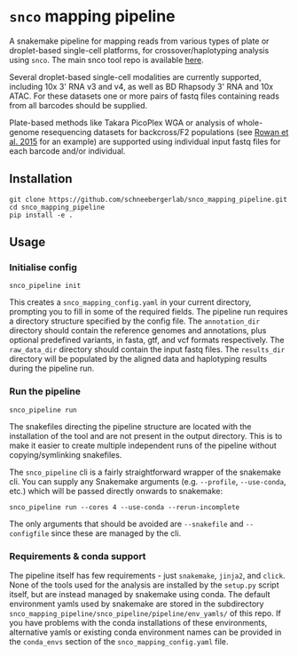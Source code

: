 # `snco` mapping pipeline

A snakemake pipeline for mapping reads from various types of plate or droplet-based single-cell platforms, for crossover/haplotyping analysis using `snco`. The main snco tool repo is available [here](https://www.github.com/schneebergerlab/snco.git).

Several droplet-based single-cell modalities are currently supported, including 10x 3' RNA v3 and v4, as well as BD Rhapsody 3' RNA and 10x ATAC. For these datasets one or more pairs of fastq files containing reads from all barcodes should be supplied.

Plate-based methods like Takara PicoPlex WGA or analysis of whole-genome resequencing datasets for backcross/F2 populations (see [Rowan et al. 2015](https://doi.org/10.1534/g3.114.016501) for an example) are supported using individual input fastq files for each barcode and/or individual.

## Installation

    git clone https://github.com/schneebergerlab/snco_mapping_pipeline.git
    cd snco_mapping_pipeline
    pip install -e .

## Usage

### Initialise config

    snco_pipeline init

This creates a `snco_mapping_config.yaml` in your current directory, prompting you to fill in some of the required fields. The pipeline run requires a directory structure specified by the config file. The `annotation_dir` directory should contain the reference genomes and annotations, plus optional predefined variants, in fasta, gtf, and vcf formats respectively. The `raw_data_dir` directory should contain the input fastq files. The `results_dir` directory will be populated by the aligned data and haplotyping results during the pipeline run.

### Run the pipeline

    snco_pipeline run

The snakefiles directing the pipeline structure are located with the installation of the tool and are not present in the output directory. This is to make it easier to create multiple independent runs of the pipeline without copying/symlinking snakefiles.

The `snco_pipeline` cli is a fairly straightforward wrapper of the snakemake cli. You can supply any Snakemake arguments (e.g. `--profile`, `--use-conda`, etc.) which will be passed directly onwards to snakemake:

    snco_pipeline run --cores 4 --use-conda --rerun-incomplete

The only arguments that should be avoided are `--snakefile` and `--configfile` since these are managed by the cli.

### Requirements & conda support

The pipeline itself has few requirements - just `snakemake`, `jinja2`, and `click`. None of the tools used for the analysis are installed by the `setup.py` script itself, but are instead managed by snakemake using conda. The default environment yamls used by snakemake are stored in the subdirectory `snco_mapping_pipeline/snco_pipeline/pipeline/env_yamls/` of this repo. If you have problems with the conda installations of these environments, alternative yamls or existing conda environment names can be provided in the `conda_envs` section of the `snco_mapping_config.yaml` file.
